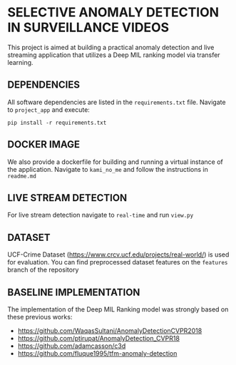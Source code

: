 # SELECTIVE ANOMALY DETECTION IN SURVEILLANCE VIDEOS
This project is aimed at building a practical anomaly detection and live streaming application that utilizes a Deep MIL ranking model via transfer learning.

## DEPENDENCIES
All software dependencies are listed in the `requirements.txt` file. Navigate to `project_app` and execute:
```shell
pip install -r requirements.txt
```

## DOCKER IMAGE
We also provide a dockerfile for building and running a virtual instance of the application. Navigate to `kami_no_me` and follow the instructions in `readme.md`

## LIVE STREAM DETECTION
For live stream detection navigate to `real-time` and run `view.py`

## DATASET
UCF-Crime Dataset (https://www.crcv.ucf.edu/projects/real-world/) is used for evaluation.
You can find preprocessed dataset features on the `features` branch of the repository

## BASELINE IMPLEMENTATION
The implementation of the Deep MIL Ranking model was strongly based on these previous works:
- https://github.com/WaqasSultani/AnomalyDetectionCVPR2018
- https://github.com/ptirupat/AnomalyDetection_CVPR18
- https://github.com/adamcasson/c3d
- https://github.com/fluque1995/tfm-anomaly-detection
